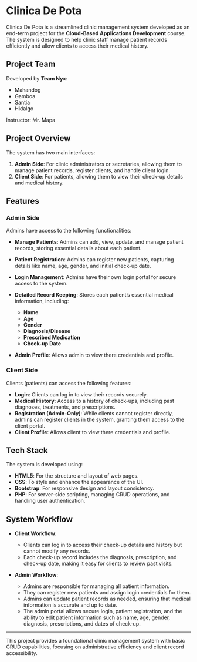 # Clinica De Pota

Clinica De Pota is a streamlined clinic management system developed as an end-term project for the **Cloud-Based Applications Development** course. The system is designed to help clinic staff manage patient records efficiently and allow clients to access their medical history. 

## Project Team

Developed by **Team Nyx**:
- Mahandog
- Gamboa
- Santia
- Hidalgo

Instructor: Mr. Mapa

## Project Overview

The system has two main interfaces:

1. **Admin Side**: For clinic administrators or secretaries, allowing them to manage patient records, register clients, and handle client login.
2. **Client Side**: For patients, allowing them to view their check-up details and medical history.

## Features

### Admin Side

Admins have access to the following functionalities:

- **Manage Patients**: Admins can add, view, update, and manage patient records, storing essential details about each patient.
- **Patient Registration**: Admins can register new patients, capturing details like name, age, gender, and initial check-up date.
- **Login Management**: Admins have their own login portal for secure access to the system.
- **Detailed Record Keeping**: Stores each patient’s essential medical information, including:
  - **Name**
  - **Age**
  - **Gender**
  - **Diagnosis/Disease**
  - **Prescribed Medication**
  - **Check-up Date**

- **Admin Profile**: Allows admin to view there credentials and profile.

### Client Side

Clients (patients) can access the following features:

- **Login**: Clients can log in to view their records securely.
- **Medical History**: Access to a history of check-ups, including past diagnoses, treatments, and prescriptions.
- **Registration (Admin-Only)**: While clients cannot register directly, admins can register clients in the system, granting them access to the client portal.
- **Client Profile**: Allows client to view there credentials and profile.

## Tech Stack

The system is developed using:

- **HTML5**: For the structure and layout of web pages.
- **CSS**: To style and enhance the appearance of the UI.
- **Bootstrap**: For responsive design and layout consistency.
- **PHP**: For server-side scripting, managing CRUD operations, and handling user authentication.

## System Workflow

- **Client Workflow**:
  - Clients can log in to access their check-up details and history but cannot modify any records.
  - Each check-up record includes the diagnosis, prescription, and check-up date, making it easy for clients to review past visits.

- **Admin Workflow**:
  - Admins are responsible for managing all patient information.
  - They can register new patients and assign login credentials for them.
  - Admins can update patient records as needed, ensuring that medical information is accurate and up to date.
  - The admin portal allows secure login, patient registration, and the ability to edit patient information such as name, age, gender, diagnosis, prescriptions, and dates of check-up.

---

This project provides a foundational clinic management system with basic CRUD capabilities, focusing on administrative efficiency and client record accessibility.
